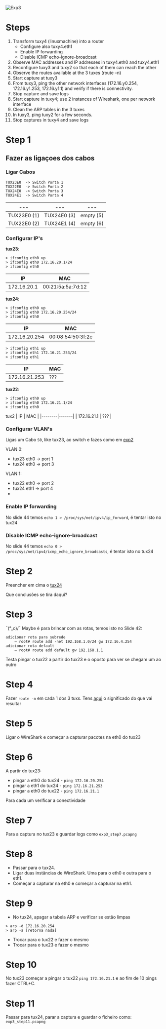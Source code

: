 ![Exp3](./imgs/exp3.png)

# Steps

1. Transform tuxy4  (linuxmachine) into a router
    - Configure also tuxy4.eth1 
    - Enable IP forwarding 
    - Disable ICMP echo-ignore-broadcast
2. Observe MAC addresses and IP addresses in tuxy4.eth0 and tuxy4.eth1
3. Reconfigure tuxy3 and tuxy2 so that each of  them can  reach the other
4. Observe the routes available at the 3 tuxes  (route  –n)
5. Start capture at tuxy3
6. From tuxy3, ping the other network interfaces (172.16.y0.254, 172.16.y1.253, 172.16.y1.1) and verify if there is connectivity.
7. Stop capture and save logs
8. Start capture in tuxy4; use 2 instances of Wireshark, one per network interface
9. Clean the ARP tables in the 3 tuxes
10. In tuxy3, ping tuxy2 for a few seconds.
11. Stop captures in tuxy4 and save logs

# Step 1

## Fazer as ligaçoes dos cabos

### Ligar Cabos
```
TUX23E0  -> Switch Porta 1 
TUX22E0  -> Switch Porta 2
TUX24E0  -> Switch Porta 3
TUX24E1  -> Switch Porta 4
```

| --- | --- | --- |
|--------|-------|----|
| TUX23E0 (1) | TUX24E0 (3) | empty (5) |
| TUX22E0 (2) | TUX24E1 (4) | empty (6) |

### Configurar IP's

**tux23**:
```
> ifconfig eth0 up
> ifconfig eth0 172.16.20.1/24
> ifconfig eth0 
```
| IP | MAC |
|--------|-------|
| 172.16.20.1  | 00:21:5a:5a:7d:12 |

**tux24**:
```
> ifconfig eth0 up
> ifconfig eth0 172.16.20.254/24
> ifconfig eth0 
```
| IP | MAC |
|--------|-------|
| 172.16.20.254  | 00:08:54:50:3f:2c |
```
> ifconfig eth1 up
> ifconfig eth1 172.16.21.253/24
> ifconfig eth1 
```
| IP | MAC |
|--------|-------|
| 172.16.21.253  | ??? |

**tux22**:
```
> ifconfig eth0 up
> ifconfig eth0 172.16.21.1/24
> ifconfig eth0 
```

tux2
| IP | MAC |
|--------|-------|
| 172.16.21.1  | ??? |

### Configurar VLAN's

Ligas um Cabo `S0`, like tux23, ao switch e fazes como em [exp2](./Guião_exp2.md#step-2)

VLAN 0:
 - tux23 eth0 -> port 1
 - tux24 eth0 -> port 3

VLAN 1:
 - tux22 eth0 -> port 2
 - tux24 eth1 -> port 4
 - 
### Enable IP forwarding
No slide 44 temos `echo 1 > /proc/sys/net/ipv4/ip_forward`, é tentar isto no tux24

### Disable ICMP echo-ignore-broadcast
No slide 44 temos `echo 0 > /proc/sys/net/ipv4/icmp_echo_ignore_broadcasts`, é tentar isto no tux24

# Step 2
Preencher em cima o [tux24](#configurar-ips) 

Que conclusões se tira daqui?

# Step 3

¯\(°_o)/¯
Maybe é para brincar com as rotas, temos isto no Slide 42:

```
adicionar rota para subrede
    – root# route add -net 192.168.1.0/24 gw 172.16.4.254
adicionar rota default
    – root# route add default gw 192.168.1.1
```

Testa pingar o tux22 a partir do tux23 e o oposto para ver se chegam um ao outro
# Step 4

Fazer `route -n` em cada 1 dos 3 tuxs. Tens [aqui](./Guião_exp1.md#step-5) o significado do que vai resultar

# Step 5

Ligar o WireShark e começar a capturar pacotes na eth0 do tux23

# Step 6

A partir do tux23:
- pingar a eth0 do tux24 - `ping 172.16.20.254`
- pingar a eth1 do tux24 - `ping 172.16.21.253`
- pingar a eth0 do tux22 - `ping 172.16.21.1`  

Para cada um verificar a conectividade

# Step 7

Para a captura no tux23 e guardar logs como `exp3_step7.pcapng`

# Step 8

- Passar para o tux24.
- Ligar duas instâncias de WireShark. Uma para o eth0 e outra para o eth1. 
- Começar a capturar na eth0 e começar a capturar na eth1.

# Step 9

- No tux24, apagar a tabela ARP e verificar se estão limpas
```
> arp -d 172.16.20.254
> arp -a [retorna nada]
```
- Trocar para o tux22 e fazer o mesmo
- Trocar para o tux23 e fazer o mesmo
  
# Step 10

No tux23 começar a pingar o tux22 `ping 172.16.21.1` e ao fim de 10 pings fazer CTRL+C.

# Step 11

Passar para tux24, parar a captura e guardar o ficheiro como: `exp3_step11.pcapng`